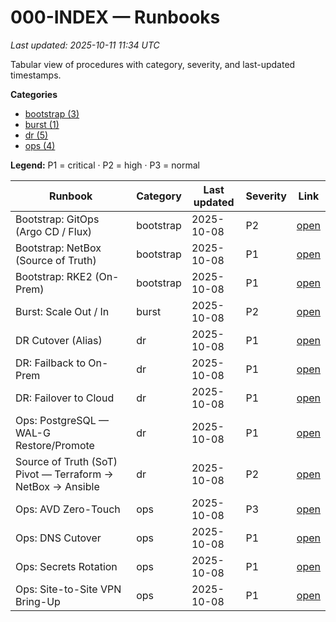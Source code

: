 # 000-INDEX — Runbooks
_Last updated: 2025-10-11 11:34 UTC_

Tabular view of procedures with category, severity, and last-updated timestamps.

**Categories**
- [bootstrap (3)](./by-category/bootstrap.md)
- [burst (1)](./by-category/burst.md)
- [dr (5)](./by-category/dr.md)
- [ops (4)](./by-category/ops.md)

**Legend:** P1 = critical · P2 = high · P3 = normal

| Runbook | Category | Last updated | Severity | Link |
|---|---|---|---|---|
| Bootstrap: GitOps (Argo CD / Flux) | bootstrap | 2025-10-08 | P2 | [open](./bootstrap/bootstrap-gitops.md) |
| Bootstrap: NetBox (Source of Truth) | bootstrap | 2025-10-08 | P1 | [open](./bootstrap/bootstrap-netbox.md) |
| Bootstrap: RKE2 (On-Prem) | bootstrap | 2025-10-08 | P1 | [open](./bootstrap/bootstrap-rke2-install.md) |
| Burst: Scale Out / In | burst | 2025-10-08 | P2 | [open](./burst/burst-scale-out-in.md) |
| DR Cutover (Alias) | dr | 2025-10-08 | P1 | [open](./dr/dr_cutover.md) |
| DR: Failback to On-Prem | dr | 2025-10-08 | P1 | [open](./dr/dr-failback-to-onprem.md) |
| DR: Failover to Cloud | dr | 2025-10-08 | P1 | [open](./dr/dr-failover-to-cloud.md) |
| Ops: PostgreSQL — WAL-G Restore/Promote | dr | 2025-10-08 | P1 | [open](./dr/ops-postgres-walg-restore-promote.md) |
| Source of Truth (SoT) Pivot — Terraform → NetBox → Ansible | dr | 2025-10-08 | P2 | [open](./dr/sot_pivot.md) |
| Ops: AVD Zero-Touch | ops | 2025-10-08 | P3 | [open](./ops/ops-avd-zero-touch.md) |
| Ops: DNS Cutover | ops | 2025-10-08 | P1 | [open](./ops/ops-dns-cutover.md) |
| Ops: Secrets Rotation | ops | 2025-10-08 | P1 | [open](./ops/ops-secrets-rotation.md) |
| Ops: Site-to-Site VPN Bring-Up | ops | 2025-10-08 | P1 | [open](./ops/ops-vpn-bringup.md) |
